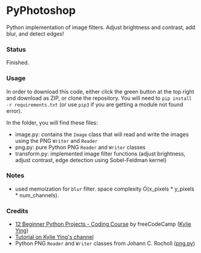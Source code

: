 # PyPhotoshop

Python implementation of image filters. Adjust brightness and contrast, add blur, and detect edges!

### Status

Finished.

### Usage

In order to download this code, either click the green button at the top right and download as ZIP, or clone the repository. You will need to `pip install -r requirements.txt` (or use `pip3` if you are getting a module not found error).

In the folder, you will find these files:

- image.py: contains the `Image` class that will read and write the images using the PNG `Writer` and `Reader`
- png.py: pure Python PNG `Reader` and `Writer` classes
- transform.py: implemented image filter functions (adjust brightness, adjust contrast, edge detection using Sobel-Feldman kernel)

### Notes

- used memoization for `blur` filter. space complexity O(x_pixels \* y_pixels \* num_channels).

### Credits

- [12 Beginner Python Projects - Coding Course](https://youtu.be/8ext9G7xspg?t=7534) by freeCodeCamp ([Kylie Ying](https://www.youtube.com/ycubed))
- [Tutorial on Kylie Ying's channel](https://youtu.be/4ifdUQmZqhM)
- Python PNG `Reader` and `Writer` classes from Johann C. Rocholl ([png.py](/png.py))
